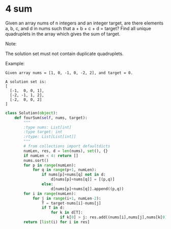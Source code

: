 # 4 sum

Given an array nums of n integers and an integer target, are there elements a, b, c, and d in nums such that a + b + c + d = target? Find all unique quadruplets in the array which gives the sum of target.

Note:

The solution set must not contain duplicate quadruplets.

Example:
```
Given array nums = [1, 0, -1, 0, -2, 2], and target = 0.

A solution set is:
[
  [-1,  0, 0, 1],
  [-2, -1, 1, 2],
  [-2,  0, 0, 2]
]
```

```python
class Solution(object):
    def fourSum(self, nums, target):
        """
        :type nums: List[int]
        :type target: int
        :rtype: List[List[int]]
        """
        # from collections import defaultdicts
        numLen, res, d = len(nums), set(), {}
        if numLen < 4: return []
        nums.sort()
        for p in range(numLen):
            for q in range(p+1, numLen):
                if nums[p]+nums[q] not in d:
                    d[nums[p]+nums[q]] = [(p,q)]
                else:
                    d[nums[p]+nums[q]].append((p,q))
        for i in range(numLen):
            for j in range(i+1, numLen-2):
                T = target-nums[i]-nums[j]
                if T in d:
                    for k in d[T]:
                        if k[0] > j: res.add((nums[i],nums[j],nums[k[0]],nums[k[1]]))
        return [list(i) for i in res]
```
